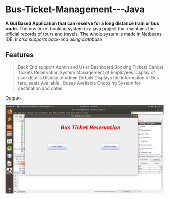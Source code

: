 # Bus-Ticket-Management---Java
**A Gui Based Application that can reserve for a long distance train or bus route.**
 The bus ticket booking system is a java project that maintains the official records of tours and travels. The whole system is made in Netbeans IDE. 
 *It also supports back-end using database*
 ## Features
 > Back End support
 > Admin and User Dashboard
 > Booking Tickets
 > Cancel Tickets
 > Reservation System
 > Management of Employees
 > Display of user details
 > Display of admin Details
 > Displays the information of Bus fare, seats Available , Buses Available
 > Choosing System for destination and dates
 
 





Output-
<p align="center"> <img src="output.gif"/> </p>
